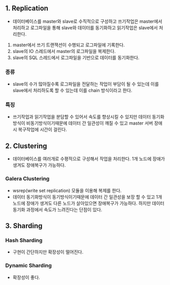 ## 1. Replication
* 데이터베이스를 master와 slave로 수직적으로 구성하고 쓰기작업은 master에서 처리하고 로그파일을 통해 slave와 데이터를 동기화하고
읽기작업은 slave에서 처리한다.
1) master에서 쓰기 트랜잭션이 수행되고 로그파일에 기록한다.
2) slave의 IO 스레드에서 master의 로그파일을 복제한다.
3) slave의 SQL 스레드에서 로그파일을 기반으로 데이터를 동기화한다.
### 종류
* slave의 수가 많아질수록 로그파일을 전달하는 작업이 부담이 될 수 있는데 이를 slave에서 처리하도록 할 수 있는데 이를
chain 방식이라고 한다.
### 특징
* 쓰기작업과 읽기작업을 분담할 수 있어서 속도를 향상시킬 수 있지만 데이터 동기화방식이 비동기방식이기때문에
데이터 간 일관성이 깨질 수 있고 master 서버 장애시 복구작업에 시간이 걸린다.

## 2. Clustering
* 데이터베이스를 여러개로 수평적으로 구성해서 작업을 처리한다. 1개 노드에 장애가 생겨도 장애복구가 가능하다.
### Galera Clustering
* wsrep(write set replication) 모듈을 이용해 복제를 한다.
* 데이터 동기화방식이 동기방식이기때문에 데이터 간 일관성을 보장 할 수 있고 1개 노드에 장애가 생겨도
다른 노드가 살아있으면 장애복구가 가능하다. 하지만 데이터 동기화 과정에서 속도가 느려진다는 단점이 있다.

## 3. Sharding
### Hash Sharding
* 구현이 간단하지만 확장성이 떨어진다.
### Dynamic Sharding
* 확장성이 좋다.


